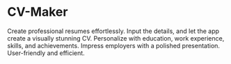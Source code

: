 # CV-Maker
Create professional resumes effortlessly. Input the details, and let the app create a visually stunning CV. Personalize with education, work experience, skills, and achievements. Impress employers with a polished presentation. User-friendly and efficient.
